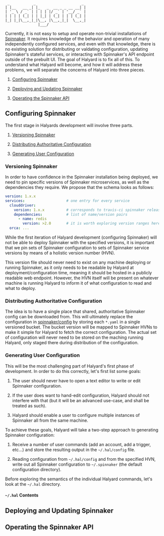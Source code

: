 ```
 _           _                     _
| |__   __ _| |_   _  __ _ _ __ __| |
| '_ \ / _` | | | | |/ _` | '__/ _` |
| | | | (_| | | |_| | (_| | | | (_| |
|_| |_|\__,_|_|\__, |\__,_|_|  \__,_|
               |___/
```

Currently, it is not easy to setup and operate non-trivial installations of
[Spinnaker](https://github.com/spinnaker/spinnaker). It requires knowledge of
the behavior and operation of many independently configured services, and even 
with that knowledge, there is no existing solution for distributing or 
valdating configuration, updating Spinnaker's stateful services, or interacting 
with Spinnaker's API endpoint outside of the prebuilt UI. The goal of Halyard 
is to fix all of this. To understand what Halyard will become, and how it will
address these problems, we will separate the concerns of Halyard into three
pieces.

1. [Configuring Spinnaker](#configuring-spinnaker)

2. [Deploying and Updating Spinnaker](#deploying-and-updating-spinnaker)

3. [Operating the Spinnaker API](#operating-the-spinnaker-api)

## Configuring Spinnaker

The first stage in Halyards development will involve three parts.

1. [Versioning Spinnaker](#versioning-spinnaker)

2. [Distributing Authoritative
   Configuration](#distributing-authoritative-configuration)

3. [Generating User Configuration](#generating-user-configuration)

### Versioning Spinnaker

In order to have confidence in the Spinnaker installation being deployed, we
need to pin specific versions of Spinnaker microservices, as well as the
dependencies they require. We propose that the schema looks as follows:

```yaml
version: 1.x.x
services:                   # one entry for every service
  clouddriver:
    version: 1.x.x          # corresponds to travis-ci spinnaker release
    dependencies:           # list of name/version pairs
      - name: redis
        version: >2.0       # it is worth exploring version ranges here
  orca: ...
```

While the first iteration of Halyard development (configuring Spinnaker) will
not be able to deploy Spinnaker with the specified versions, it is important
that we pin sets of Spinnaker configuration to sets of Spinnaker service
versions by means of a holistic version number (HVN).

This version file should never need to exist on any machine deploying or
running Spinnaker, as it only needs to be readable by Halyard at
deployment/configuration time, meaning it should be hosted in a publicly 
readable web endpoint. However, the HVN itself will be present on whatever
machine is running Halyard to inform it of what configuration to read and what
to deploy.

### Distributing Authoritative Configuration

The idea is to have a single place that shared, authoritative Spinnaker config 
can be downloaded from. This will ultimately replace the configuration in
[spinnaker/config](https://github.com/spinnaker/spinnaker/tree/master/config)
by storing each `*.yaml` in a single versioned bucket. The bucket version will 
be mapped to Spinnaker HVNs to make it simple for Halyard to fetch the correct
configuration. The actual set of configuration will never need to be stored on
the maching running Halyard, only staged there during distribution of the
configuration.

### Generating User Configuration

This will be the most challenging part of Halyard's first phase of development.
In order to do this correctly, let's first list some goals:

1. The user should never have to open a text editor to write or edit Spinnaker
   configuration.

2. If the user does want to hand-edit configuration, Halyard should not
   interfere with that (but it will be an advanced use-case, and shall be
   treated as such).

3. Halyard should enable a user to configure multiple instances of Spinnaker
   all from the same machine.

To achieve these goals, Halyard will take a two-step approach to generating
Spinnaker configuration:

1. Receive a number of user commands (add an account, add a trigger, etc...)
   and store the resulting output in the `~/.hal/config` file.

2. Reading configuration from `~/.hal/config` and from the specified HVN, write
   out all Spinnaker configuration to `~/.spinnaker` (the default
   configuration directory).

Before exploring the semantics of the individual Halyard commands, let's look
at the `~/.hal` directory.

#### `~/.hal` Contents

## Deploying and Updating Spinnaker

## Operating the Spinnaker API
